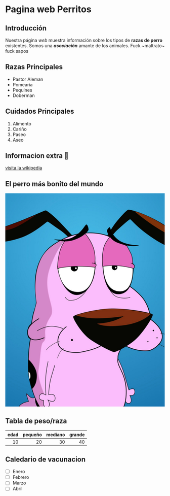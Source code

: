 # Pagina web Perritos
## Introducción

Nuestra página *web* muestra información sobre los tipos de **razas de perro** existentes. Somos una **_asociación_** amante de los animales. Fuck ~maltrato~ fuck sapos

## Razas Principales

- Pastor Aleman  
- Pomearia
- Pequines
- Doberman

## Cuidados Principales

1. Alimento
2. Cariño
3. Paseo
4. Aseo


## Informacion extra :dog:

[visita la wikipedia](https://es.wikipedia.org/wiki/Canis_familiaris)

## El perro más bonito del mundo

![alt][perro]

[perro]:agallas.jpg


## Tabla de peso/raza

| edad | pequeño | mediano | grande |
| -----:| -----:| -----:| -----:|
|  10  |  20 |   30   | 40   |

## Caledario de vacunacion

- [ ] Enero
- [ ] Febrero
- [ ] Marzo
- [ ] Abril
